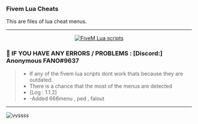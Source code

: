 ### Fivem Lua Cheats
 This are files of lua cheat menus.

***
  <p align="center">
    <a href="https://discord.com/users/703202982593822731">
        <img title="Fano On Top" alt="FiveM Lua scripts" src="https://forum.cfx.re/uploads/default/original/4X/d/1/f/d1fb16e64ff5e4cadbc41f8c2b15cefea52ccc16.png"/>
    </a>
</p>


### 💬 IF YOU HAVE ANY ERRORS / PROBLEMS : [Discord:] Anonymous FANO#9637
> - If any of the fivem lua scripts dont work thats because they are outdated.
> - There is a chance that the most of the menus are detected
> - [Log : 1.1.2]
> - -Added 666menu , ped , falout

***


![vvssss](https://wallpapercave.com/wp/wp8012777.jpg)

